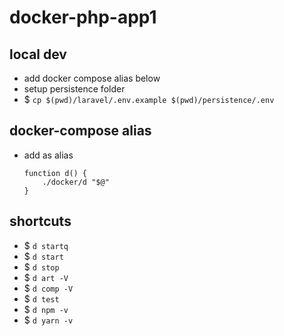 # docker-php-app1

## local dev

- add docker compose alias below
- setup persistence folder
- $ ``cp $(pwd)/laravel/.env.example $(pwd)/persistence/.env``

## docker-compose alias

- add as alias
    ```
    function d() {
        ./docker/d "$@"
    }
    ```

## shortcuts

- $ ``d startq``
- $ ``d start``
- $ ``d stop``
- $ ``d art -V``
- $ ``d comp -V``
- $ ``d test``
- $ ``d npm -v``
- $ ``d yarn -v``
